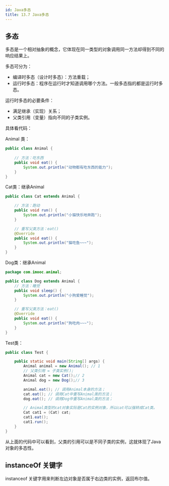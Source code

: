 ```yaml
---
id: Java多态
title: 13.7 Java多态
---
```


## 多态

多态是一个相对抽象的概念，它体现在同一类型的对象调用同一方法却得到不同的响应结果上。

多态可分为：
- 编译时多态（设计时多态）：方法重载；
- 运行时多态：程序在运行时才知道调用哪个方法。一般多态指的都是运行时多态。


运行时多态的必要条件：
- 满足继承（实现）关系；
- 父类引用（变量）指向不同的子类实例。



具体看代码：

Animal 类：
```java
public class Animal {
	
	// 方法：吃东西
	public void eat() {
		System.out.println("动物都有吃东西的能力");
	}
}

```

Cat类：继承Animal

```java
public class Cat extends Animal {

	// 方法：跑动
	public void run() {
		System.out.println("小猫快乐地奔跑");
	}

	// 重写父类方法：eat()
	@Override
	public void eat() {
		System.out.println("猫吃鱼~~~");
	}
}
```

Dog类：继承Animal

```java
package com.imooc.animal;

public class Dog extends Animal {
	// 方法：睡觉
	public void sleep() {
		System.out.println("小狗爱睡觉");
	}

	// 重写父类方法：eat()
	@Override
	public void eat() {
		System.out.println("狗吃肉~~~");
	}
}
```

Test类：

```java
public class Test {

	public static void main(String[] args) {
		Animal animal = new Animal(); // 1
		// 父类引用 = 子类实例();
		Animal cat = new Cat();// 2
		Animal dog = new Dog();// 3

		animal.eat(); // 调用Animal本身的方法；
		cat.eat(); // 调用Cat中重写Animal类的方法；
		dog.eat(); // 调用Dog中重写Animal类的方法；

   		// Animal类型的cat对象实际是Cat的实例对象，所以cat可以强转成Cat类。
		Cat cat1 = (Cat) cat;
		cat1.eat();
		cat1.run();
	}
}
```

从上面的代码中可以看到，父类的引用可以是不同子类的实例，这就体现了Java对象的多态性。

## instanceOf 关键字

instanceof 关键字用来判断左边对象是否属于右边类的实例，返回布尔值。
